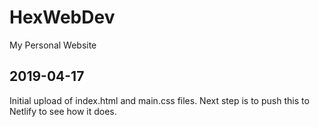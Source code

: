 # HexWebDev
My Personal Website

## 2019-04-17
Initial upload of index.html and main.css files.  Next step is to push this to Netlify to see how it does.
